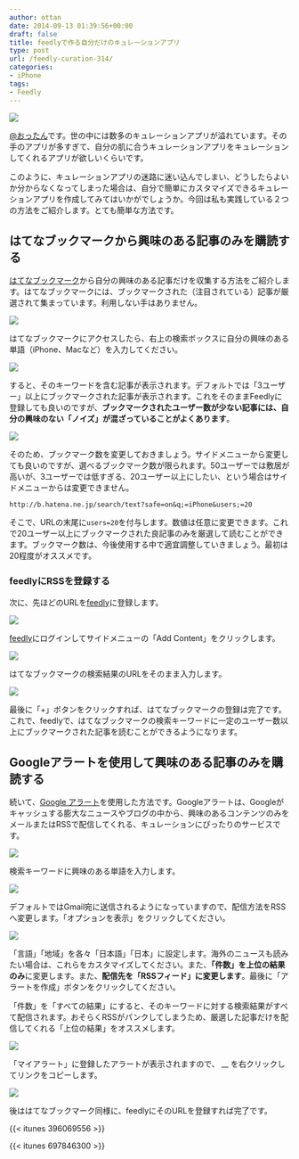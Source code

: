 ```yaml
---
author: ottan
date: 2014-09-13 01:39:56+00:00
draft: false
title: feedlyで作る自分だけのキュレーションアプリ
type: post
url: /feedly-curation-314/
categories:
- iPhone
tags:
- Feedly
---
```


![](/uploads/2014/09/140913-5413925b584f2.png)






[@おったん](https://twitter.com/ottanxyz)です。世の中には数多のキュレーションアプリが溢れています。その手のアプリが多すぎて、自分の肌に合うキュレーションアプリをキュレーションしてくれるアプリが欲しいくらいです。



このように、キュレーションアプリの迷路に迷い込んでしまい、どうしたらよいか分からなくなってしまった場合は、自分で簡単にカスタマイズできるキュレーションアプリを作成してみてはいかがでしょうか。今回は私も実践している２つの方法をご紹介します。とても簡単な方法です。





## はてなブックマークから興味のある記事のみを購読する





[はてなブックマーク](http://b.hatena.ne.jp/)から自分の興味のある記事だけを収集する方法をご紹介します。はてなブックマークには、ブックマークされた（注目されている）記事が厳選されて集まっています。利用しない手はありません。





![](/uploads/2014/09/140913-5413925cb360b.png)






はてなブックマークにアクセスしたら、右上の検索ボックスに自分の興味のある単語（iPhone、Macなど）を入力してください。






![](/uploads/2014/09/140913-5413925d9077d.png)






すると、そのキーワードを含む記事が表示されます。デフォルトでは「3ユーザー」以上にブックマークされた記事が表示されます。これをそのままFeedlyに登録しても良いのですが、**ブックマークされたユーザー数が少ない記事には、自分の興味のない「ノイズ」が混ざっていることがよくあります**。





![](/uploads/2014/09/140913-5413925e496df.png)






そのため、ブックマーク数を変更しておきましょう。サイドメニューから変更しても良いのですが、選べるブックマーク数が限られます。50ユーザーでは敷居が高いが、3ユーザーでは低すぎる、20ユーザー以上にしたい、という場合はサイドメニューからは変更できません。




    
    http://b.hatena.ne.jp/search/text?safe=on&q;=iPhone&users;=20





そこで、URLの末尾に`users=20`を付与します。数値は任意に変更できます。これで20ユーザー以上にブックマークされた良記事のみを厳選して読むことができます。ブックマーク数は、今後使用する中で適宜調整していきましょう。最初は20程度がオススメです。





### feedlyにRSSを登録する





次に、先ほどのURLを[feedly](https://feedly.com/)に登録します。





![](/uploads/2014/09/140913-5413925fb2a79.png)






[feedly](https://feedly.com/)にログインしてサイドメニューの「Add Content」をクリックします。





![](/uploads/2014/09/140913-54139933416b7.png)






はてなブックマークの検索結果のURLをそのまま入力します。





![](/uploads/2014/09/140913-5413926192ace.png)






最後に「+」ボタンをクリックすれば、はてなブックマークの登録は完了です。これで、feedlyで、はてなブックマークの検索キーワードに一定のユーザー数以上にブックマークされた記事を読むことができるようになります。





## Googleアラートを使用して興味のある記事のみを購読する





続いて、[Google アラート](https://www.google.co.jp/alerts)を使用した方法です。Googleアラートは、Googleがキャッシュする膨大なニュースやブログの中から、興味のあるコンテンツのみをメールまたはRSSで配信してくれる、キュレーションにぴったりのサービスです。





![](/uploads/2014/09/140913-541392628c939.png)






検索キーワードに興味のある単語を入力します。





![](/uploads/2014/09/140913-5413926379c7c.png)






デフォルトではGmail宛に送信されるようになっていますので、配信方法をRSSへ変更します。「オプションを表示」をクリックしてください。





![](/uploads/2014/09/140913-541392647e6c6.png)






「言語」「地域」を各々「日本語」「日本」に設定します。海外のニュースも読みたい場合は、これらをカスタマイズしてください。また、**「件数」を上位の結果のみ**に変更します。また、**配信先を「RSSフィード」に変更します**。最後に「アラートを作成」ボタンをクリックしてください。





「件数」を「すべての結果」にすると、そのキーワードに対する検索結果がすべて配信されます。おそらくRSSがパンクしてしまうため、厳選した記事だけを配信してくれる「上位の結果」をオススメします。





![](/uploads/2014/09/140913-54139934080c9.png)






「マイアラート」に登録したアラートが表示されますので、 __ を右クリックしてリンクをコピーします。





![](/uploads/2014/09/140913-541392653dba7.png)






後ははてなブックマーク同様に、feedlyにそのURLを登録すれば完了です。



{{< itunes 396069556 >}}

{{< itunes 697846300 >}}
